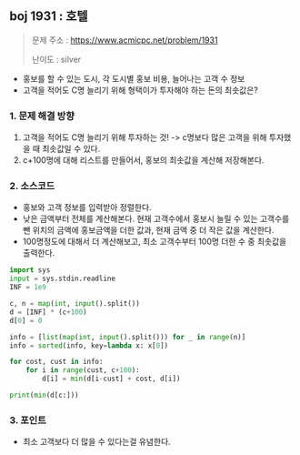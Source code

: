 ## boj 1931 : 호텔
> 문제 주소 : https://www.acmicpc.net/problem/1931
>
> 난이도 : silver 
- 홍보를 할 수 있는 도시, 각 도시별 홍보 비용, 늘어나는 고객 수 정보
- 고객을 적어도 C명 늘리기 위해 형택이가 투자해야 하는 돈의 최솟값은?


### 1. 문제 해결 방향
1. 고객을 적어도 C명 늘리기 위해 투자하는 것! -> c명보다 많은 고객을 위해 투자했을 때 최솟값일 수 있다.
2. c+100명에 대해 리스트를 만들어서, 홍보의 최솟값을 계산해 저장해본다.

### 2. 소스코드
- 홍보와 고객 정보를 입력받아 정렬한다.
- 낮은 금액부터 전체를 계산해본다. 현재 고객수에서 홍보시 늘릴 수 있는 고객수를 뺀 위치의 금액에 홍보금액을 더한 값과, 현재 금액 중 더 작은 값을 계산한다.
- 100명정도에 대해서 더 계산해보고, 최소 고객수부터 100명 더한 수 중 최솟값을 출력한다.
```python
import sys
input = sys.stdin.readline
INF = 1e9

c, n = map(int, input().split())
d = [INF] * (c+100)
d[0] = 0

info = [list(map(int, input().split())) for _ in range(n)]
info = sorted(info, key=lambda x: x[0])

for cost, cust in info:
    for i in range(cust, c+100):
        d[i] = min(d[i-cust] + cost, d[i])

print(min(d[c:]))
```

### 3. 포인트
- 최소 고객보다 더 많을 수 있다는걸 유념한다.